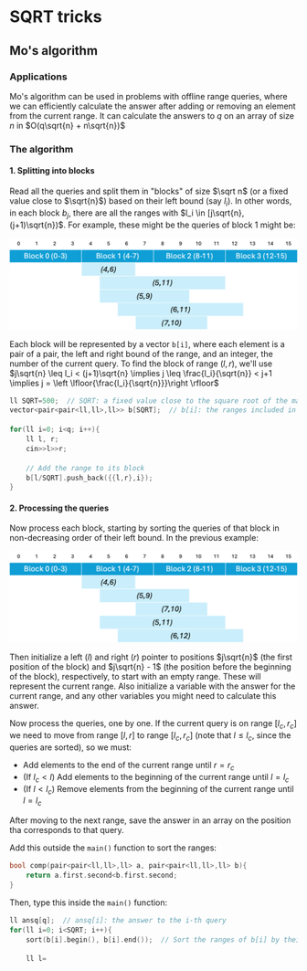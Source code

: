 # SQRT tricks

## Mo's algorithm

### Applications
Mo's algorithm can be used in problems with offline range queries, where we can efficiently calculate the answer after adding or removing an element from the current range. It can calculate the answers to $q$ on an array of size $n$ in $O(q\sqrt{n} + n\sqrt{n})$

### The algorithm

#### 1. Splitting into blocks
Read all the queries and split them in "blocks" of size $\sqrt n$ (or a fixed value close to $\sqrt{n}$) based on their left bound (say $l_i$). In other words, in each block $b_j$, there are all the ranges with $l_i \in [j\sqrt{n}, (j+1)\sqrt{n})$. For example, these might be the queries of block 1 might be:
<p align="center"><img src="https://github.com/mariza-cy/Competitive-Programming/blob/main/Others/Images/Mo's%20Algorithm%20Queries%201.png" width="540"></p>

Each block will be represented by a vector `b[i]`, where each element is a pair of a pair, the left and right bound of the range, and an integer, the number of the current query. To find the block of range $(l,r)$, we'll use $j\sqrt{n} \leq l_i < (j+1)\sqrt{n}  \implies  j \leq \frac{l_i}{\sqrt{n}} < j+1  \implies  j = \left \lfloor{\frac{l_i}{\sqrt{n}}}\right \rfloor$

```cpp
ll SQRT=500;  // SQRT: a fixed value close to the square root of the maximum value of n
vector<pair<pair<ll,ll>,ll>> b[SQRT];  // b[i]: the ranges included in block i

for(ll i=0; i<q; i++){
    ll l, r;
    cin>>l>>r;

    // Add the range to its block
    b[l/SQRT].push_back({{l,r},i});  
}
```

#### 2. Processing the queries
Now process each block, starting by sorting the queries of that block in non-decreasing order of their left bound. In the previous example:
<p align="center"><img src="https://github.com/mariza-cy/Competitive-Programming/blob/main/Others/Images/Mo's%20Algorithm%20Queries%202.png" width="540"></p>

Then initialize a left ($l$) and right ($r$) pointer to positions $j\sqrt{n}$ (the first position of the block) and $j\sqrt{n} - 1$ (the position before the beginning of the block), respectively, to start with an empty range. These will represent the current range. Also initialize a variable with the answer for the current range, and any other variables you might need to calculate this answer.

Now process the queries, one by one. If the current query is on range $[l_c,r_c]$ we need to move from range $[l,r]$ to range $[l_c,r_c]$ (note that $l \leq l_c$, since the queries are sorted), so we must:
- Add elements to the end of the current range until $r = r_c$
- (If $l_c < l$) Add elements to the beginning of the current range until $l = l_c$
- (If $l < l_c$) Remove elements from the beginning of the current range until $l = l_c$

After moving to the next range, save the answer in an array on the position tha corresponds to that query.

Add this outside the `main()` function to sort the ranges:
```cpp
bool comp(pair<pair<ll,ll>,ll> a, pair<pair<ll,ll>,ll> b){
    return a.first.second<b.first.second;
}
```

Then, type this inside the `main()` function:
```cpp
ll ansq[q];  // ansq[i]: the answer to the i-th query
for(ll i=0; i<SQRT; i++){
    sort(b[i].begin(), b[i].end());  // Sort the ranges of b[i] by their left bound

    ll l=
```

###

